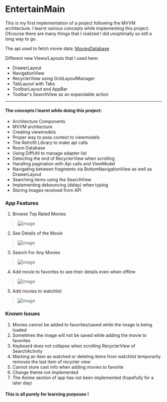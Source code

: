 # EntertainMain

This is my first implementation of a project following the MVVM architecture. I learnt various concepts while implementing this project. 
Ofcourse there are many things that I realized I did unoptimally so still a long way to go. 


The api used to fetch movie data: [MoviesDatabase](https://rapidapi.com/SAdrian/api/moviesdatabase/)


Different new Views/Layouts that I used here:
- DrawerLayout
- NavigationView
- RecyclerView using GridLayoutManager
- TabLayout with Tabs
- ToolbarLayout and AppBar
- Toolbar's SearchView as an expandable action

---

#### The concepts I learnt while doing this project:
- Architecture Components
- MVVM architecture 
- Creating viewmodels
- Proper way to pass context to viewmodels
- The Retrofit Library to make api calls
- Room Database 
- Using DiffUtil to manage adapter list 
- Detecting the end of RecyclerView when scrolling
- Handling pagination with Api calls and ViewModel
- Navigating between fragments via BottomNavigationView as well as DrawerLayout
- Searching items using the SearchView 
- Implementing debouncing (delay) when typing
- Storing images received from API

### App Features
1. Browse Top Rated Movies 
> ![image](https://user-images.githubusercontent.com/107396507/190429785-498ba7ce-9dfa-4857-90d5-c3206052c9d2.png)

2. See Details of the Movie
> ![image](https://user-images.githubusercontent.com/107396507/190430919-34c1eabd-ff79-4d8c-a2ab-dfcb48cb35ce.png)

3. Search For Any Movies 
> ![image](https://user-images.githubusercontent.com/107396507/190430313-b5cd0dda-a243-45a6-ade8-2c9fcde13d58.png)

4. Add movie to favorites to see their details even when offline
> ![image](https://user-images.githubusercontent.com/107396507/190431145-68f202d2-ba27-4f10-97c1-22e40585a1b3.png)

5. Add movies to watchlist
> ![image](https://user-images.githubusercontent.com/107396507/190431546-a5247a3b-826c-4592-a7d9-4cf284de37b8.png)

 
### Known Issues
1. Movies cannot be added to favorites/saved while the image is being loaded
1. Sometimes the image will not be saved while adding the movie to favorites
1. Keyboard does not collapse when scrolling RecyclerView of SearchActivity
1. Marking an item as watched or deleting items from watchlist temporarliy removes the last item of recycler view
1. Cannot store cast info when adding movies to favorite
1. Change theme not implemented
1. The Anime section of app has not been implemented (hopefully for a later day)


#### This is all purely for learning purposes !
